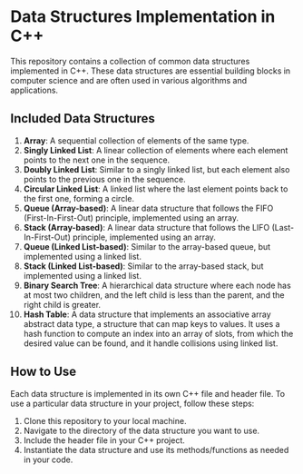 # Data Structures Implementation in C++

This repository contains a collection of common data structures implemented in C++. These data structures are essential building blocks in computer science and are often used in various algorithms and applications.

## Included Data Structures

1. **Array**: A sequential collection of elements of the same type.
2. **Singly Linked List**: A linear collection of elements where each element points to the next one in the sequence.
3. **Doubly Linked List**: Similar to a singly linked list, but each element also points to the previous one in the sequence.
4. **Circular Linked List**: A linked list where the last element points back to the first one, forming a circle.
5. **Queue (Array-based)**: A linear data structure that follows the FIFO (First-In-First-Out) principle, implemented using an array.
6. **Stack (Array-based)**: A linear data structure that follows the LIFO (Last-In-First-Out) principle, implemented using an array.
7. **Queue (Linked List-based)**: Similar to the array-based queue, but implemented using a linked list.
8. **Stack (Linked List-based)**: Similar to the array-based stack, but implemented using a linked list.
9. **Binary Search Tree**: A hierarchical data structure where each node has at most two children, and the left child is less than the parent, and the right child is greater.
10. **Hash Table**: A data structure that implements an associative array abstract data type, a structure that can map keys to values. It uses a hash function to compute an index into an array of slots, from which the desired value can be found, and it handle collisions using linked list.

## How to Use

Each data structure is implemented in its own C++ file and header file. To use a particular data structure in your project, follow these steps:

1. Clone this repository to your local machine.
2. Navigate to the directory of the data structure you want to use.
3. Include the header file in your C++ project.
4. Instantiate the data structure and use its methods/functions as needed in your code.